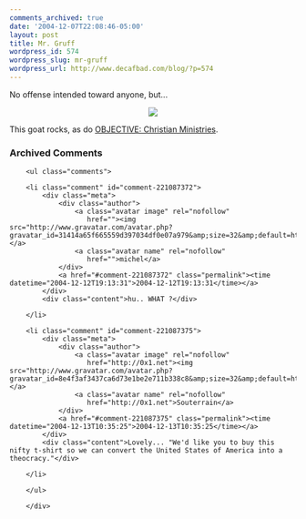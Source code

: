 ```yaml
---
comments_archived: true
date: '2004-12-07T22:08:46-05:00'
layout: post
title: Mr. Gruff
wordpress_id: 574
wordpress_slug: mr-gruff
wordpress_url: http://www.decafbad.com/blog/?p=574
---
```

No offense intended toward anyone, but...

<div align="center"><a href="http://www.cafepress.com/objectivemin.14663010?zoom=yes#zoom"><img src="http://zoom.cafepress.com/9/5724969_zoom.jpg" border="0" /></a></div>

This goat rocks, as do <a href="http://objective.jesussave.us/">OBJECTIVE: Christian Ministries</a>.

<div id="comments" class="comments archived-comments">
            <h3>Archived Comments</h3>
            
        <ul class="comments">
            
        <li class="comment" id="comment-221087372">
            <div class="meta">
                <div class="author">
                    <a class="avatar image" rel="nofollow" 
                       href=""><img src="http://www.gravatar.com/avatar.php?gravatar_id=31414a65f665559d397034df0e07a979&amp;size=32&amp;default=http://mediacdn.disqus.com/1320279820/images/noavatar32.png"/></a>
                    <a class="avatar name" rel="nofollow" 
                       href="">michel</a>
                </div>
                <a href="#comment-221087372" class="permalink"><time datetime="2004-12-12T19:13:31">2004-12-12T19:13:31</time></a>
            </div>
            <div class="content">hu.. WHAT ?</div>
            
        </li>
    
        <li class="comment" id="comment-221087375">
            <div class="meta">
                <div class="author">
                    <a class="avatar image" rel="nofollow" 
                       href="http://0x1.net"><img src="http://www.gravatar.com/avatar.php?gravatar_id=8e4f3af3437ca6d73e1be2e711b338c8&amp;size=32&amp;default=http://mediacdn.disqus.com/1320279820/images/noavatar32.png"/></a>
                    <a class="avatar name" rel="nofollow" 
                       href="http://0x1.net">Souterrain</a>
                </div>
                <a href="#comment-221087375" class="permalink"><time datetime="2004-12-13T10:35:25">2004-12-13T10:35:25</time></a>
            </div>
            <div class="content">Lovely... "We'd like you to buy this nifty t-shirt so we can convert the United States of America into a theocracy."</div>
            
        </li>
    
        </ul>
    
        </div>
    